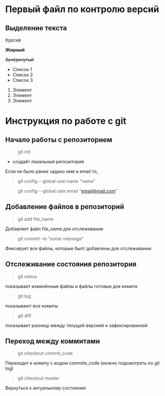 # Первый файл по контролю версий

## Выделение текста

*Курсив*

**Жирный**

~~Зачёркнутый~~

* Список 1
* Список 2
* Список 3

1. Элемент
2. Элемент
3. Элемент


# Инструкция по работе с git

## Начало работы с репозиторием
> git init 
* создаёт локальный репозиторий

Если не было ранее задано имя и email то,
> git config --global user.name "name"

> git config --global user.email "email@mail.com"

## Добавление файлов в репозиторий
> git add file_name

Добавляет файл file_name для отслеживания
> git commit -m "some message"

Фиксирует все файлы, которые былт добавлены для отслеживания

## Отслеживание состояния репозитория
> git status

показывает изменённые файлы и файлы готовые для комита

> git log

показывают все комиты

>git diff

показывает разницу между текущей версией и зафиксированной

## Переход между коммитами

>git checkout commit_code

Переходит к комиту с кодом commite_code (можно подсмотреть по git log)

>git checkout master

Вернуться к актуальному состоянию

